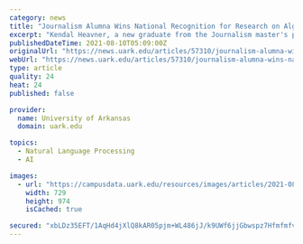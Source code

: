 ```yaml
---
category: news
title: "Journalism Alumna Wins National Recognition for Research on Algorithms"
excerpt: "Kendal Heavner, a new graduate from the Journalism master's program, has won national recognition for her master's thesis research on news algorithms, political speech and social media. Heavner on Aug."
publishedDateTime: 2021-08-10T05:09:00Z
originalUrl: "https://news.uark.edu/articles/57310/journalism-alumna-wins-national-recognition-for-research-on-algorithms"
webUrl: "https://news.uark.edu/articles/57310/journalism-alumna-wins-national-recognition-for-research-on-algorithms"
type: article
quality: 24
heat: 24
published: false

provider:
  name: University of Arkansas
  domain: uark.edu

topics:
  - Natural Language Processing
  - AI

images:
  - url: "https://campusdata.uark.edu/resources/images/articles/2021-08-09_12-14-01-PMKendalHeavner.png"
    width: 729
    height: 974
    isCached: true

secured: "xbLDz35EFT/1AqHd4jXlQ8kAR05pjm+WL486jJ/k9UWf6jjGbwspz7HfmfmfvOgD246ONny68il1LnCAjknCnGbHIt6l2ARq42mmB9fAZmgGFuj+xvU8cuPCBIDsi9GvTI44lyG9SbQZ2qd/FxGwUDD+NOhNngd5NPzhv3au/4XsDdMW+ZhlSacZ33kTZ86iYUENnPMr34Bzejpq4D2Japho5WO8fX0SM4QVk9U7qqy2MehT54VlWu0Vs23V0rX05UE6p5zWGOAMf+6+6zW5DSTWHQHwDMH7kPyqgKJvmaXRe1A+NqCymSxTExfbyeVwOcLz84JRmTJQBXSO5OHSnVbvFa+q0TX4kYPcfrZ+CRM=;p/55RGFo2VhLNnV4JuCjyQ=="
---
```


